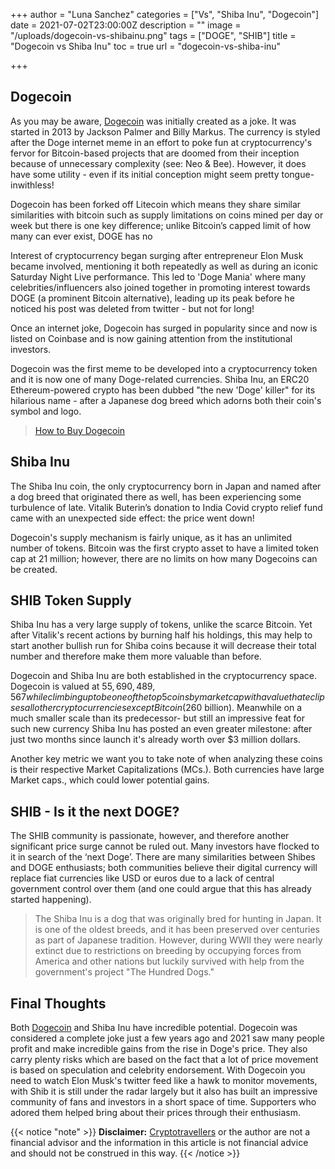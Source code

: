 +++
author = "Luna Sanchez"
categories = ["Vs", "Shiba Inu", "Dogecoin"]
date = 2021-07-02T23:00:00Z
description = ""
image = "/uploads/dogecoin-vs-shibainu.png"
tags = ["DOGE", "SHIB"]
title = "Dogecoin vs Shiba Inu"
toc = true
url = "dogecoin-vs-shiba-inu"

+++
## Dogecoin

As you may be aware, [Dogecoin](https://cryptotravellers.com/buy-dogecoin/) was initially created as a joke. It was started in 2013 by Jackson Palmer and Billy Markus. The currency is styled after the Doge internet meme in an effort to poke fun at cryptocurrency's fervor for Bitcoin-based projects that are doomed from their inception because of unnecessary complexity (see: Neo & Bee). However, it does have some utility - even if its initial conception might seem pretty tongue-inwithless!

Dogecoin has been forked off Litecoin which means they share similar similarities with bitcoin such as supply limitations on coins mined per day or week but there is one key difference; unlike Bitcoin’s capped limit of how many can ever exist, DOGE has no

Interest of cryptocurrency began surging after entrepreneur Elon Musk became involved, mentioning it both repeatedly as well as during an iconic Saturday Night Live performance. This led to 'Doge Mania' where many celebrities/influencers also joined together in promoting interest towards DOGE (a prominent Bitcoin alternative), leading up its peak before he noticed his post was deleted from twitter - but not for long!

Once an internet joke, Dogecoin has surged in popularity since and now is listed on Coinbase and is now gaining attention from the institutional investors.

Dogecoin was the first meme to be developed into a cryptocurrency token and it is now one of many Doge-related currencies. Shiba Inu, an ERC20 Ethereum-powered crypto has been dubbed "the new 'Doge' killer" for its hilarious name - after a Japanese dog breed which adorns both their coin's symbol and logo.

> [How to Buy Dogecoin](https://cryptotravellers.com/buy-dogecoin/)

## Shiba Inu

The Shiba Inu coin, the only cryptocurrency born in Japan and named after a dog breed that originated there as well, has been experiencing some turbulence of late. Vitalik Buterin’s donation to India Covid crypto relief fund came with an unexpected side effect: the price went down!

Dogecoin's supply mechanism is fairly unique, as it has an unlimited number of tokens. Bitcoin was the first crypto asset to have a limited token cap at 21 million; however, there are no limits on how many Dogecoins can be created.

## SHIB Token Supply

Shiba Inu has a very large supply of tokens, unlike the scarce Bitcoin. Yet after Vitalik's recent actions by burning half his holdings, this may help to start another bullish run for Shiba coins because it will decrease their total number and therefore make them more valuable than before.

Dogecoin and Shiba Inu are both established in the cryptocurrency space. Dogecoin is valued at $55,690,489,567 while climbing up to be one of the top 5 coins by market cap with a value that eclipses all other cryptocurrencies except Bitcoin ($260 billion). Meanwhile on a much smaller scale than its predecessor- but still an impressive feat for such new currency Shiba Inu has posted an even greater milestone: after just two months since launch it's already worth over $3 million dollars.

Another key metric we want you to take note of when analyzing these coins is their respective Market Capitalizations (MCs.). Both currencies have large Market caps., which could lower potential gains.

## SHIB - Is it the next DOGE?

The SHIB community is passionate, however, and therefore another significant price surge cannot be ruled out. Many investors have flocked to it in search of the ‘next Doge’. There are many similarities between Shibes and DOGE enthusiasts; both communities believe their digital currency will replace fiat currencies like USD or euros due to a lack of central government control over them (and one could argue that this has already started happening).

> The Shiba Inu is a dog that was originally bred for hunting in Japan. It is one of the oldest breeds, and it has been preserved over centuries as part of Japanese tradition. However, during WWII they were nearly extinct due to restrictions on breeding by occupying forces from America and other nations but luckily survived with help from the government's project "The Hundred Dogs."

## Final Thoughts

Both [Dogecoin](https://cryptotravellers.com/buy-dogecoin/) and Shiba Inu have incredible potential. Dogecoin was considered a complete joke just a few years ago and 2021 saw many people profit and make incredible gains from the rise in Doge's price.  They also carry plenty risks which are based on the fact that a lot of price movement is based on speculation and celebrity endorsement.  With Dogecoin you need to watch Elon Musk's twitter feed like a hawk to monitor movements, with Shib it is still under the radar largely but it also has built an impressive community of fans and investors in a short space of time.  Supporters who adored them helped bring about their prices through their enthusiasm.

{{< notice "note" >}} **Disclaimer:** [Cryptotravellers](https://cryptotravellers.com) or the author are not a financial advisor and the information in this article is not financial advice and should not be construed in this way. {{< /notice >}}